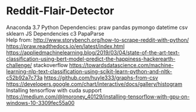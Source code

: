 # Reddit-Flair-Detector
Anaconda 3.7
Python Dependencies:
	praw
	pandas
	pymongo
	datetime
	csv
	sklearn
JS Dependencies
    c3
    PapaParse    
Help from:
	http://www.storybench.org/how-to-scrape-reddit-with-python/
	https://praw.readthedocs.io/en/latest/index.html
	https://appliedmachinelearning.blog/2019/03/04/state-of-the-art-text-classification-using-bert-model-predict-the-happiness-hackerearth-challenge/
	stackoverflow
	https://towardsdatascience.com/machine-learning-nlp-text-classification-using-scikit-learn-python-and-nltk-c52b92a7c73a
	https://github.com/huyle333/graphs-from-csv
    https://developers.google.com/chart/interactive/docs/gallery/histogram
Installing tensorflow with cuda support
	https://medium.com/@lmoroney_40129/installing-tensorflow-with-gpu-on-windows-10-3309fec55a00


